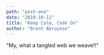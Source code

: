 ```yaml
---
path: "post-one"
date: "2019-10-11"
title: "Keep Calm, Code On"
author: "Brent Abruzese"
---
```


"My, what a tangled web we weave!!"